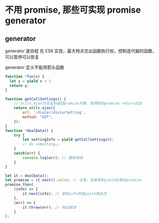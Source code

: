 # 不用 promise, 那些可实现 promise generator

## generator
generator 是协程 在 ES6 实现，最大特点交出函数执行权，控制迭代器的函数，可以暂停可以恢复

generator 定义不能用箭头函数

```js
function *fun(x) {
  let y = yield x + 1
  return y;
}
```

```js
function getCallSettings() {
    // utils.ajax方法支持返回promise对象，把得到的promise return出去
    return utils.ajax({
        url: '/dialer/dialerSetting',
        method: "GET",
    });
}
function *dealData() {
    try {
        let settingInfo = yield getCallSettings();
        // do something……
    }
    catch(err) {
        console.log(err); // 接收错误
    }
}

let it = dealData();
let promise = it.next().value; // 注意，这里拿到yield出来的promise
promise.then(
    (info) => {
        it.next(info); // 拿到info传给yield表达式
    }, 
    (err) => {
        it.throw(err); // 抛出错误
    }
);
```